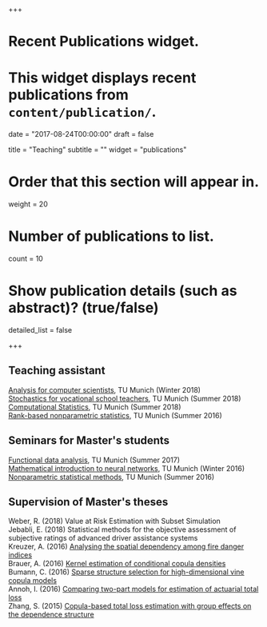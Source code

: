 +++
# Recent Publications widget.
# This widget displays recent publications from `content/publication/`.

date = "2017-08-24T00:00:00"
draft = false

title = "Teaching"
subtitle = ""
widget = "publications"

# Order that this section will appear in.
weight = 20

# Number of publications to list.
count = 10

# Show publication details (such as abstract)? (true/false)
detailed_list = false

+++

## Teaching assistant

[Analysis for computer scientists](https://campus.tum.de/tumonline/wbLv.wbShowLVDetail?pStpSpNr=950369579), TU Munich (Winter 2018)  
[Stochastics for vocational school teachers](https://campus.tum.de/tumonline/wbLv.wbShowLVDetail?pStpSpNr=950343773&pSpracheNr=1), TU Munich (Summer 2018)  
[Computational Statistics](https://campus.tum.de/tumonline/wbLv.wbShowLVDetail?pStpSpNr=950342068&pSpracheNr=1), TU Munich (Summer 2018)  
[Rank-based nonparametric statistics](https://campus.tum.de/tumonline/WBMODHB.wbShowMHBReadOnly?pKnotenNr=1196252&pOrgNr=14178), TU Munich (Summer 2016)

## Seminars for Master's students
[Functional data analysis](https://campus.tum.de/tumonline/wbLv.wbShowLVDetail?pStpSpNr=950313777), TU Munich (Summer 2017)  
[Mathematical introduction to neural networks](https://www.ma.tum.de/Studium/AnsichtMasterDiplom?ID=376), TU Munich (Winter 2016)  
[Nonparametric statistical methods](https://www.ma.tum.de/Studium/AnsichtMasterDiplom?ID=326), TU Munich (Summer 2016)

## Supervision of Master's theses
Weber, R. (2018) Value at Risk Estimation with
Subset Simulation  
Jebabli, E. (2018) Statistical methods for the objective assessment of subjective ratings of advanced driver assistance systems  
Kreuzer, A. (2016)  [Analysing the spatial dependency among fire danger indices](https://mediatum.ub.tum.de/node?id=1338821)  
Brauer, A. (2016)  [Kernel estimation of conditional copula densities](https://mediatum.ub.tum.de/doc/1342845/1342845.pdf)  
Bumann, C. (2016)  [Sparse structure selection for high-dimensional vine copula models](https://mediatum.ub.tum.de/node?id=1338822)  
Annoh, I. (2016)  [Comparing two-part models for estimation of actuarial total loss](https://mediatum.ub.tum.de/node?id=1338820)  
Zhang, S. (2015)  [Copula-based total loss estimation with group effects on the dependence
structure](https://mediatum.ub.tum.de/node?id=1338819)

